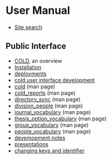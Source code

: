 
# User Manual

- [Site search](search.md)

## Public Interface

- [COLD](COLD.md), an overview
- [Installation](INSTALL.md)
- [deployments](deployment.md)
- [cold user interface development](cold_user_interface.md)
- [cold](cold.1.md) (man page)
- [cold_reports](cold_reports.1.md) (man page)
- [directory_sync](directory_sync.1.md) (man page)
- [division_people](division_people.1.md) (man page)
- [journal_vocabulary](journal_vocabulary.1.md) (man page)
- [thesis_option_vocabulary](thesis_option_vocabulary.1.md) (man page)
- [group_vocabulary](group_vocabulary.1.md) (man page)
- [people_vocabulary](people_vocabulary.1.md) (man page)
- [devemopment notes](development_notes.md)
- [presentations](presentations/presentation1.md)
- [changing keys and identifier](changing_keys_and_identifiers.md)

